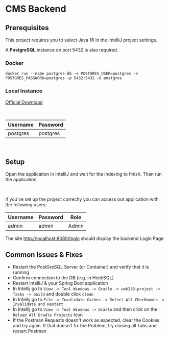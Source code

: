 # CMS Backend

## Prerequisites
This project requires you to select Java 16 in the IntelliJ project settings.

A **PostgreSQL** instance on port 5432 is also required. 

### Docker
`docker run --name postgres-db -e POSTGRES_USER=postgres -e POSTGRES_PASSWORD=postgres -p 5432:5432 -d postgres`

### Local Instance
[Official Download](https://www.postgresql.org/download/)

&nbsp;


|Username|Password|
|--------|--------|
|postgres|postgres|

&nbsp;

## Setup
Open the applicaiton in IntelliJ and wait for the indexing to finish. Than run the application.

&nbsp;

If you've set up the project correctly you can access out application with the following users:

|Username|Password|Role|
|--------|--------|----|
|admin|admin|Admin|


The site [http://localhost:8080/login](http://localhost:8080/login) should display the backend Login Page


## Common Issues & Fixes
* Restart the PostGreSQL Server (or Container) and verify that it is running
*	Confirm connection to the DB (e.g. in HeidiSQL)
*	Restart IntelliJ & your Spring Boot application
* In Intellij go to `View -> Tool Windows -> Gradle -> uek233-project -> Tasks -> build` and double click `clean`
* In Intellij go to `File -> Invalidate Caches -> Select All Checkboxes -> Invalidate and Restart`
* In Intellij go to `View -> Tool Windows -> Gradle` and then click on the `Reload All Gradle Projects` Icon
* If the Postman Requests doesn't work as expected, clear the Cookies and try again. If that doesn't fix the Problem, try closing all Tabs and restart Postman
